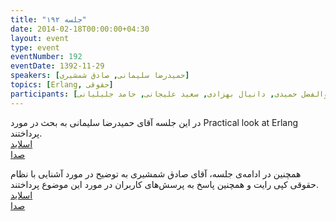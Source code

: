 ```yaml
---
title: "جلسه ۱۹۲"
date: 2014-02-18T00:00:00+04:30
layout: event
type: event
eventNumber: 192
eventDate: 1392-11-29
speakers: [حمیدرضا سلیمانی, صادق شمشیری]
topics: [Erlang, حقوقی]
participants: [بهنام توکلی کرمانی, محمود علامه امیری, مصطفی عبدالهی اردکانی, امین حجازی, محمد جعفری, سهیل اخوت, حسین آقایی, علی رستمی, مصطفی خادم, یحیی مرادی, آرش موسوی, سینا سماواتی, سید مجید عظیمی, محمد حسین حامدی, مریم رضایی, مجید زندی, وحید چکشی, احسان احمدی, سعید نقدی, رامین گماری, مهدی خشنودی, سعید عمید, میلاد خواجوی, اسماعیل پارسا ضیابری, کیوان هدایتی, علی قاضی مرادی, محمد افاضاتی, علی رستگار, بهداد عابدی, محمد درویش, امیرحسین چراغی, حمیدرضا سلیمانی, سعید وایقانی, سینا سماواتی, محسن فرهادی, وحید نادری, خانم نادری, صادق شمشیری, محمدرضا کمالی‌فرد, کوشا اسماعیل‌پور, ابوالفضل حمیدی, دانیال بهزادی, سعید علیجانی, حامد جلیلیانی]
---
```

در این جلسه آقای حمیدرضا سلیمانی به بحث در مورد Practical look at Erlang پرداختند.  
[اسلاید](/events/presentations/192/erlang.pdf)  
[صدا](https://archive.org/details/tehlug_192_erlang)  

همچنین در ادامه‌ی جلسه، آقای صادق شمشیری به توضیح در مورد آشنایی با نظام حقوقی کپی رایت و همچنین پاسخ به پرسش‌های کاربران در مورد این موضوع پرداختند.  
[اسلاید](/events/presentations/192/copyright.pdf)  
[صدا](https://archive.org/details/tehlug_192_copyright)  


